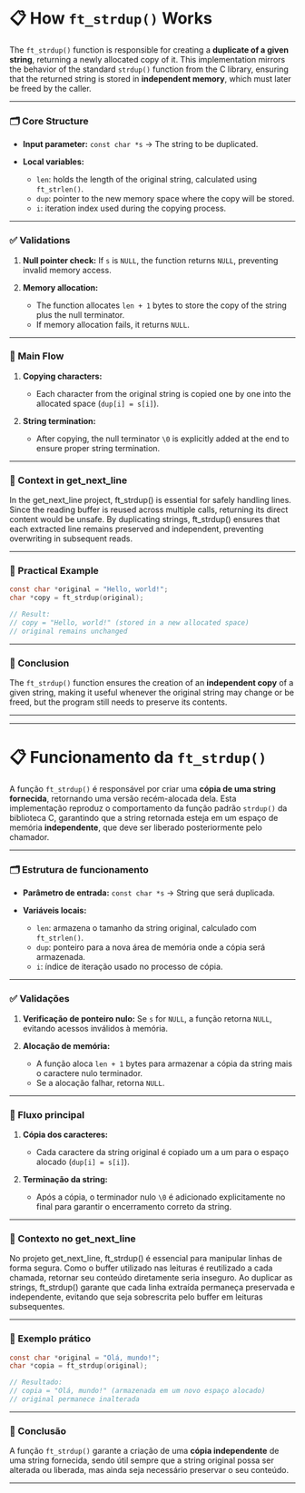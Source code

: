# 📋 How `ft_strdup()` Works

The `ft_strdup()` function is responsible for creating a **duplicate of a given string**, returning a newly allocated copy of it. This implementation mirrors the behavior of the standard `strdup()` function from the C library, ensuring that the returned string is stored in **independent memory**, which must later be freed by the caller.

---

### 🗂️ Core Structure

* **Input parameter:**
  `const char *s` → The string to be duplicated.
* **Local variables:**

  * `len`: holds the length of the original string, calculated using `ft_strlen()`.
  * `dup`: pointer to the new memory space where the copy will be stored.
  * `i`: iteration index used during the copying process.

---

### ✅ Validations

1. **Null pointer check:**
   If `s` is `NULL`, the function returns `NULL`, preventing invalid memory access.
2. **Memory allocation:**

   * The function allocates `len + 1` bytes to store the copy of the string plus the null terminator.
   * If memory allocation fails, it returns `NULL`.

---

### 🔄 Main Flow

1. **Copying characters:**

   * Each character from the original string is copied one by one into the allocated space (`dup[i] = s[i]`).
2. **String termination:**

   * After copying, the null terminator `\0` is explicitly added at the end to ensure proper string termination.

---

### 🔗 Context in get_next_line

In the get_next_line project, ft_strdup() is essential for safely handling lines. Since the reading buffer is reused across multiple calls, returning its direct content would be unsafe. By duplicating strings, ft_strdup() ensures that each extracted line remains preserved and independent, preventing overwriting in subsequent reads.

---

### 📝 Practical Example

```c
const char *original = "Hello, world!";
char *copy = ft_strdup(original);

// Result:
// copy = "Hello, world!" (stored in a new allocated space)
// original remains unchanged
```

---

### 🎯 Conclusion

The `ft_strdup()` function ensures the creation of an **independent copy** of a given string, making it useful whenever the original string may change or be freed, but the program still needs to preserve its contents.

---

---

# 📋 Funcionamento da `ft_strdup()`

A função `ft_strdup()` é responsável por criar uma **cópia de uma string fornecida**, retornando uma versão recém-alocada dela. Esta implementação reproduz o comportamento da função padrão `strdup()` da biblioteca C, garantindo que a string retornada esteja em um espaço de memória **independente**, que deve ser liberado posteriormente pelo chamador.

---

### 🗂️ Estrutura de funcionamento

* **Parâmetro de entrada:**
  `const char *s` → String que será duplicada.
* **Variáveis locais:**

  * `len`: armazena o tamanho da string original, calculado com `ft_strlen()`.
  * `dup`: ponteiro para a nova área de memória onde a cópia será armazenada.
  * `i`: índice de iteração usado no processo de cópia.

---

### ✅ Validações

1. **Verificação de ponteiro nulo:**
   Se `s` for `NULL`, a função retorna `NULL`, evitando acessos inválidos à memória.
2. **Alocação de memória:**

   * A função aloca `len + 1` bytes para armazenar a cópia da string mais o caractere nulo terminador.
   * Se a alocação falhar, retorna `NULL`.

---

### 🔄 Fluxo principal

1. **Cópia dos caracteres:**

   * Cada caractere da string original é copiado um a um para o espaço alocado (`dup[i] = s[i]`).
2. **Terminação da string:**

   * Após a cópia, o terminador nulo `\0` é adicionado explicitamente no final para garantir o encerramento correto da string.

---

### 🔗 Contexto no get_next_line

No projeto get_next_line, ft_strdup() é essencial para manipular linhas de forma segura. Como o buffer utilizado nas leituras é reutilizado a cada chamada, retornar seu conteúdo diretamente seria inseguro. Ao duplicar as strings, ft_strdup() garante que cada linha extraída permaneça preservada e independente, evitando que seja sobrescrita pelo buffer em leituras subsequentes.

---

### 📝 Exemplo prático

```c
const char *original = "Olá, mundo!";
char *copia = ft_strdup(original);

// Resultado:
// copia = "Olá, mundo!" (armazenada em um novo espaço alocado)
// original permanece inalterada
```

---

### 🎯 Conclusão

A função `ft_strdup()` garante a criação de uma **cópia independente** de uma string fornecida, sendo útil sempre que a string original possa ser alterada ou liberada, mas ainda seja necessário preservar o seu conteúdo.

---
